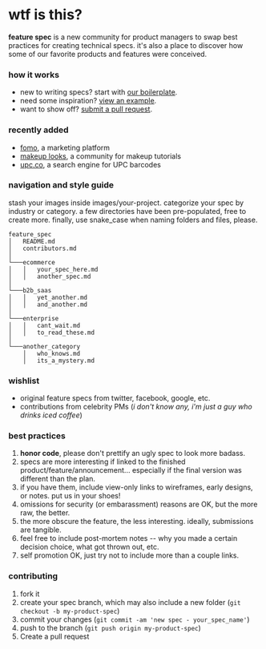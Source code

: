 # wtf is this?

**feature spec** is a new community for product managers to swap best practices for creating technical specs. it's also a place to discover how some of our favorite products and features were conceived.

### how it works

* new to writing specs? start with [our boilerplate](https://github.com/ryanckulp/feature_spec/blob/master/templates/boilerplate.md).
* need some inspiration? [view an example](https://github.com/ryanckulp/feature_spec/blob/master/b2b_saas/fomo.md).
* want to show off? [submit a pull request](#contributing).

### recently added

* [fomo](https://github.com/ryanckulp/feature_spec/blob/master/b2b_saas/fomo.md), a marketing platform
* [makeup looks](https://github.com/ryanckulp/feature_spec/blob/master/b2c/makeup_looks.md), a community for makeup tutorials
* [upc.co](https://github.com/ryanckulp/feature_spec/blob/master/enterprise/upc.md), a search engine for UPC barcodes

### navigation and style guide
stash your images inside images/your-project. categorize your spec by industry or category. a few directories have been pre-populated, free to create more. finally, use snake_case when naming folders and files, please.

```
feature_spec
│   README.md
│   contributors.md    
│
└───ecommerce
│   │   your_spec_here.md
│   │   another_spec.md
│   
└───b2b_saas
│   │   yet_another.md
│   │   and_another.md
│   
└───enterprise
│   │   cant_wait.md
│   │   to_read_these.md
│   
└───another_category
    │   who_knows.md
    │   its_a_mystery.md
```

### wishlist

* original feature specs from twitter, facebook, google, etc.
* contributions from celebrity PMs (_i don't know any, i'm just a guy who drinks iced coffee_)

### best practices

1. **honor code**, please don't prettify an ugly spec to look more badass.
2. specs are more interesting if linked to the finished product/feature/announcement... especially if the final version was different than the plan.
3. if you have them, include view-only links to wireframes, early designs, or notes. put us in your shoes!
4. omissions for security (or embarassment) reasons are OK, but the more raw, the better.
5. the more obscure the feature, the less interesting. ideally, submissions are tangible.
6. feel free to include post-mortem notes -- why you made a certain decision choice, what got thrown out, etc.
5. self promotion OK, just try not to include more than a couple links.

### contributing

1. fork it
2. create your spec branch, which may also include a new folder (`git checkout -b my-product-spec`)
3. commit your changes (`git commit -am 'new spec - your_spec_name'`)
4. push to the branch (`git push origin my-product-spec`)
5. Create a pull request
